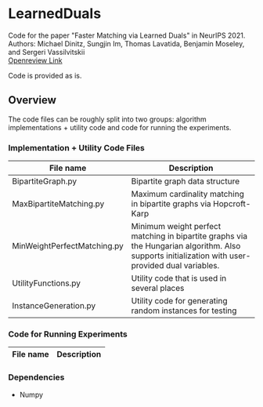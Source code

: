 # LearnedDuals

Code for the paper "Faster Matching via Learned Duals" in NeurIPS 2021.  
Authors: Michael Dinitz, Sungjin Im, Thomas Lavatida, Benjamin Moseley, and Sergeri Vassilvitskii  
[Openreview Link](https://openreview.net/forum?id=kB8eks2Edt8)

Code is provided as is.

## Overview

The code files can be roughly split into two groups: algorithm implementations + utility code and code for running the experiments.

### Implementation + Utility Code Files


| File name | Description |
| ----------- | ----------- |
| BipartiteGraph.py | Bipartite graph data structure |
| MaxBipartiteMatching.py | Maximum cardinality matching in bipartite graphs via Hopcroft-Karp |
| MinWeightPerfectMatching.py | Minimum weight perfect matching in bipartite graphs via the Hungarian algorithm.  Also supports initialization with user-provided dual variables. |
| UtilityFunctions.py | Utility code that is used in several places |
| InstanceGeneration.py | Utility code for generating random instances for testing |


### Code for Running Experiments

| File name | Description |
| ----------- | ----------- |


### Dependencies

- Numpy